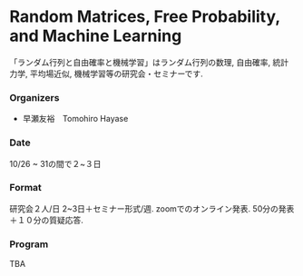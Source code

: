 # Random Matrices, Free Probability, and Machine Learning 

「ランダム行列と自由確率と機械学習」はランダム行列の数理, 自由確率, 統計力学,  平均場近似, 機械学習等の研究会・セミナーです.

### Organizers
- 早瀬友裕　Tomohiro Hayase 

###  Date 
10/26 ~  31の間で２~３日

###  Format
研究会２人/日 2~3日＋セミナー形式/週. 
zoomでのオンライン発表.
50分の発表＋１０分の質疑応答.

###  Program

TBA


